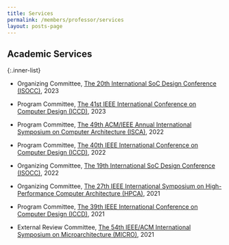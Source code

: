 ```yaml
---
title: Services
permalink: /members/professor/services
layout: posts-page
---
```


## Academic Services

  {:.inner-list}
  - Organizing Committee, [The 20th International SoC Design Conference (ISOCC)](http://2023.isocc.org/), 2023
  - Program Committee, [The 41st IEEE International Conference on Computer Design (ICCD)](https://iccd-conf.com/2023/), 2023
    
  - Program Committee, [The 49th ACM/IEEE Annual International Symposium on Computer Architecture (ISCA)](https://www.iscaconf.org/isca2022/), 2022
  - Program Committee, [The 40th IEEE International Conference on Computer Design (ICCD)](https://iccd-conf.com/2022/), 2022
  - Organizing Committee, [The 19th International SoC Design Conference (ISOCC)](http://2022.isocc.org/), 2022
    
  - Organizing Committee, [The 27th IEEE International Symposium on High-Performance Computer Architecture (HPCA)](https://hpca-conf.org/2021/), 2021
  - Program Committee, [The 39th IEEE International Conference on Computer Design (ICCD)](https://iccd-conf.com/2021/), 2021
  - External Review Committee, [The 54th IEEE/ACM International Symposium on Microarchitecture (MICRO)](https://microarch.org/micro54/), 2021
